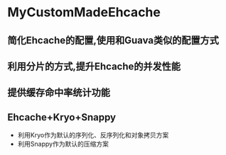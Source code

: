 # MyCustomMadeEhcache
## 简化Ehcache的配置,使用和Guava类似的配置方式
## 利用分片的方式,提升Ehcache的并发性能
## 提供缓存命中率统计功能
## Ehcache+Kryo+Snappy
* 利用Kryo作为默认的序列化、反序列化和对象拷贝方案
* 利用Snappy作为默认的压缩方案
